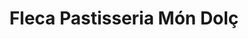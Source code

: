 ---
title: "Fleca Pastisseria Món Dolç"
url: /el-catllar/fleca-pastisseria-mon-dolc/
shop: Bäckerei
---
